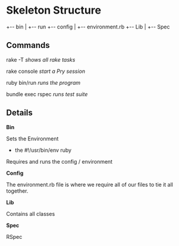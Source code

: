# Skeleton Structure

+-- bin
|   +-- run
+-- config
|   +-- environment.rb
+-- Lib
|
+-- Spec

## Commands 

rake -T *shows all rake tasks*

rake console *start a Pry session*

ruby bin/run *runs the program*

bundle exec rspec *runs test suite*

## Details

**Bin**

Sets the Environment 
* the #!/usr/bin/env ruby 

Requires and runs the config / environment

**Config**

The environment.rb file is where we require all of our files to tie it all together. 

**Lib** 

Contains all classes

**Spec**

RSpec

